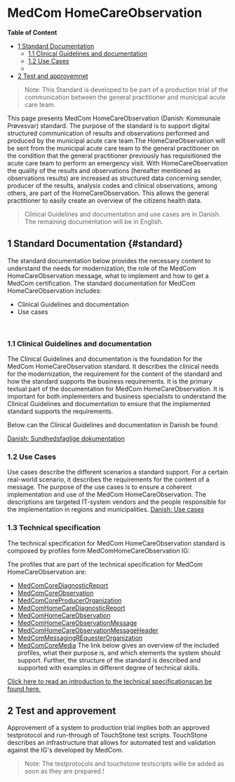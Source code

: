 <!-- HomePage -->
# MedCom HomeCareObservation
<!-- below is the table of content. Ensure to update it. -->
**Table of Content**
* [1 Standard Documentation](#standard)
  * [1.1 Clinical Guidelines and documentation](#11-clinical-guidelines-and-documentation)
  * [1.2 Use Cases](#12-use-cases)
  * 
* [2 Test and approvemnet](#2-test-and-approvement)

> Note: This Standard is developed to be part of a production trial of the communication between the general practitioner and municipal acute care team.


This page presents MedCom HomeCareObservation (Danish: Kommunale Prøvesvar) standard. The purpose of the standard is to support digital structured communication of results and observations performed and produced by the municipal acute care team.The HomeCareObservation will be sent from the municipal acute care team to the general practitioner on the condition that the general practitioner previously has requisitioned the acute care team to perform an emergency visit. With HomeCareObservation the quality of the results and observations (hereafter mentioned as observations results) are increased as structured data concerning sender, producer of the results, analysis codes and clinical observations, among others, are part of the HomeCareObservation. This allows the general practitioner to easily create an overview of the citizens health data.
 
> Clinical Guidelines and documentation and use cases are in Danish. The remaining documentation will be in English.

## 1 Standard Documentation {#standard}
The standard documentation below provides the necessary content to understand the needs for modernization, the role of the MedCom HomeCareObservation message, what to implement and how to get a MedCom certification. The standard documentation for MedCom HomeCareObservation includes:
  * Clinical Guidelines and documentation
  * Use cases
<p>&nbsp;</p>

### 1.1 Clinical Guidelines and documentation 
The Clinical Guidelines and documentation is the foundation for the MedCom HomeCareObservation standard. It describes the clinical needs for the modernization, the requirement for the content of the standard and how the standard supports the business requirements. It is the primary textual part of the documentation for MedCom HomeCareObservation. It is important for both implementers and business specialists to understand the Clinical Guidelines and documentation to ensure that the implemented standard supports the requirements.

Below can the Clinical Guidelines and documentation in Danish be found:

[Danish: Sundhedsfaglige dokumentation](assets/documents/Kommunale_prøvesvar_Sundhedsfaglig_dokumentation_v1.0.0-rc.1.pdf) <br> 

### 1.2 Use Cases

Use cases describe the different scenarios a standard support. For a certain real-world scenario, it describes the requirements for the content of a message. The purpose of the use cases is to ensure a coherent implementation and use of the MedCom HomeCareObservation. The descriptions are targeted IT-system vendors and the people responsible for the implementation in regions and municipalities.
[Danish: Use cases](assets/documents/Kommunale_prøvesvar_Use_cases_v1.0.0-rc.1.pdf) <br> 


 ### 1.3 Technical specification

The technical specification for MedCom HomeCareObservation standard is composed by profiles form MedComHomeCareObservation IG: 

The profiles that are part of the technical specification for MedCom HomeCareObservation are: 
 * [MedComCoreDiagnosticReport]()
 * [MedComCoreObservation]()
 * [MedComCoreProducerOrganization]()
 * [MedComHomeCareDiagnosticReport]()
 * [MedComHomeCareObservation]()
 * [MedComHomeCareObservationMessage]()
 * [MedComHomeCareObservationMessageHeader]()
 * [MedComMessagingREquesterOrganization]()
 * [MedComCoreMedia]()
The link below gives an overview of the included profiles, what their purpose is, and which elements the system should support. Further, the structure of the standard is described and supported with examples in different degree of technical skills.

[Click here to read an introduction to the technical specificationscan be found here.](assets/documents/Intro-Technical-Spec-ENG.md) 



## 2 Test and approvement 
Approvement of a system to production trial implies both an approved testprotocol and run-through of TouchStone test scripts. TouchStone describes an infrastructure that allows for automated test and validation against the IG's developed by MedCom.

>Note: The testprotocols and touchstone testscripts wille be added as soon as they are prepared.!


